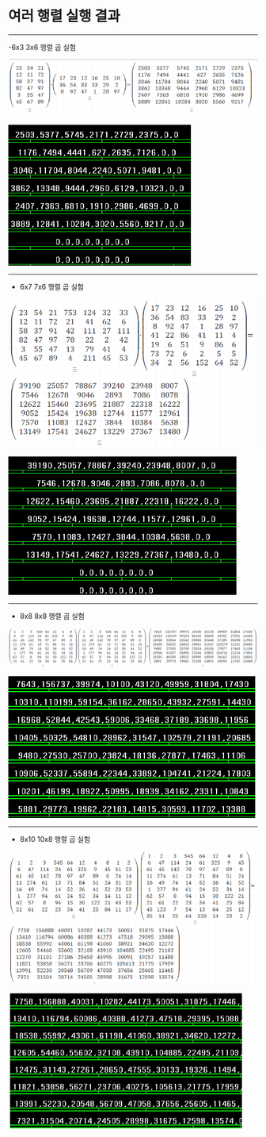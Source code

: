 # 여러 행렬 실행 결과

---

-6x3 3x6 행렬 곱 실험

![6x3_3x6](../images/6x3_3x6.png) 


![6x3_3x6_sys](../images/6x3_3x6_sys.png)  

---

- 6x7 7x6 행렬 곱 실험

![6x7_7x6](../images/6x7_7x6.png)  

![6x7_7x6_sys](../images/6x7_7x6_sys.png)  

---

- 8x8 8x8 행렬 곱 실험

![8x8_8x8](../images/8x8_8x8.png)  

![8x8_8x8_sys](../images/8x8_8x8_sys.png)  

---

- 8x10 10x8 행렬 곱 실험

![8x10_10x8](../images/8x10_10x8.png)  

![8x10_10x8_sys](../images/8x10_10x8_sys.png)  
